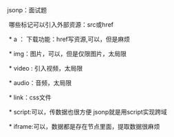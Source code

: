  jsonp：面试题

​        哪些标记可以引入外部资源：src或href

​            \* a ： 下载功能：href写资源,可以，但是麻烦

​            \* img：图片，可以，但是仅限图片，太局限

​            \* video : 引入视频，太局限

​            \* audio：音频，太局限

​            \* link：css文件

​            \* script:可以，传数据也很方便  jsonp就是用script实现跨域

​            \* iframe:可以，数据都是存在节点里面，提取数据很麻烦